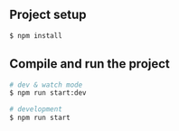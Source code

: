 ## Project setup

```bash
$ npm install
```

## Compile and run the project

```bash
# dev & watch mode
$ npm run start:dev

# development
$ npm run start
```
